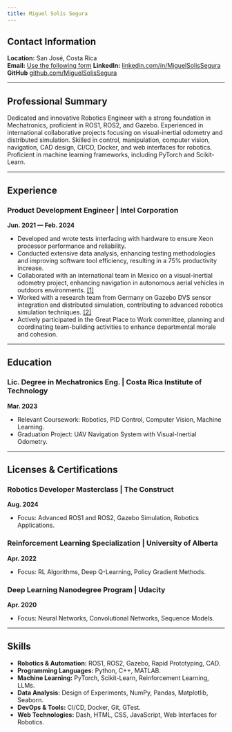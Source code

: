 ```yaml
---
title: Miguel Solís Segura
---
```


## Contact Information

**Location:** San José, Costa Rica  
**Email:** [Use the following form](https://miguelsolissegura.com/contact)
**LinkedIn:** [linkedin.com/in/MiguelSolisSegura](https://linkedin.com/in/MiguelSolisSegura)
**GitHub** [github.com/MiguelSolisSegura](https://github.com/MiguelSolisSegura)

---

## Professional Summary

Dedicated and innovative Robotics Engineer with a strong foundation in Mechatronics, proficient in ROS1, ROS2, and Gazebo. Experienced in international collaborative projects focusing on visual-inertial odometry and distributed simulation. Skilled in control, manipulation, computer vision, navigation, CAD design, CI/CD, Docker, and web interfaces for robotics. Proficient in machine learning frameworks, including PyTorch and Scikit-Learn.

---

## Experience

### Product Development Engineer | Intel Corporation
**Jun. 2021 — Feb. 2024**
- Developed and wrote tests interfacing with hardware to ensure Xeon processor performance and reliability.
- Conducted extensive data analysis, enhancing testing methodologies and improving software tool efficiency, resulting in a 75% productivity increase.
- Collaborated with an international team in Mexico on a visual-inertial odometry project, enhancing navigation in autonomous aerial vehicles in outdoors environments. [[1]](https://drive.google.com/drive/folders/1Dmei984ACG8LMDWPM2aDeSLuJoGLLWCl?usp=sharing)
- Worked with a research team from Germany on Gazebo DVS sensor integration and distributed simulation, contributing to advanced robotics simulation techniques. [[2]](https://drive.google.com/drive/folders/1P0mIp7zBx-AfaKiSvhH2YbSjNwhjwzEV?usp=sharing)
- Actively participated in the Great Place to Work committee, planning and coordinating team-building activities to enhance departmental morale and cohesion.

---

## Education

### Lic. Degree in Mechatronics Eng. | Costa Rica Institute of Technology
**Mar. 2023**
- Relevant Coursework: Robotics, PID Control, Computer Vision, Machine Learning.
- Graduation Project: UAV Navigation System with Visual-Inertial Odometry.

---

## Licenses & Certifications

### Robotics Developer Masterclass | The Construct
**Aug. 2024**
- Focus: Advanced ROS1 and ROS2, Gazebo Simulation, Robotics Applications.

### Reinforcement Learning Specialization | University of Alberta
**Apr. 2022**
- Focus: RL Algorithms, Deep Q-Learning, Policy Gradient Methods.

### Deep Learning Nanodegree Program | Udacity
**Apr. 2020**
- Focus: Neural Networks, Convolutional Networks, Sequence Models.

---

## Skills

- **Robotics & Automation:** ROS1, ROS2, Gazebo, Rapid Prototyping, CAD.
- **Programming Languages:** Python, C++, MATLAB.
- **Machine Learning:** PyTorch, Scikit-Learn, Reinforcement Learning, LLMs.
- **Data Analysis:** Design of Experiments, NumPy, Pandas, Matplotlib, Seaborn.
- **DevOps & Tools:** CI/CD, Docker, Git, GTest.
- **Web Technologies:** Dash, HTML, CSS, JavaScript, Web Interfaces for Robotics.
